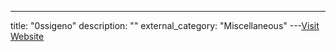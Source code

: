 ---
title: "0ssigeno"
description: ""
external_category: "Miscellaneous"
---[Visit Website](https://github.com/0ssigeno)

